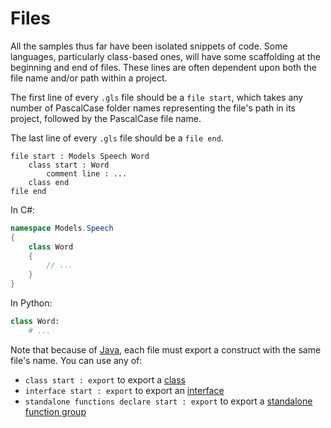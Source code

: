 # Files

All the samples thus far have been isolated snippets of code.
Some languages, particularly class-based ones, will have some scaffolding at the beginning and end of files.
These lines are often dependent upon both the file name and/or path within a project.

The first line of every `.gls` file should be a `file start`, which takes any number of PascalCase folder names representing the file's path in its project, followed by the PascalCase file name.

The last line of every `.gls` file should be a `file end`.

```gls
file start : Models Speech Word
    class start : Word
        comment line : ...
    class end
file end
```

In C#:

```csharp
namespace Models.Speech
{
    class Word
    {
        // ...
    }
}
```

In Python:

```python
class Word:
    # ...
```

Note that because of [Java](https://docs.oracle.com/javase/specs/jls/se8/html/jls-7.html#jls-7.6), each file must export a construct with the same file's name.
You can use any of:

* `class start : export` to export a [class](./classes.md)
* `interface start : export` to export an [interface](./interfaces.md)
* `standalone functions declare start : export` to export a [standalone function group](./standalone-functions.md)
